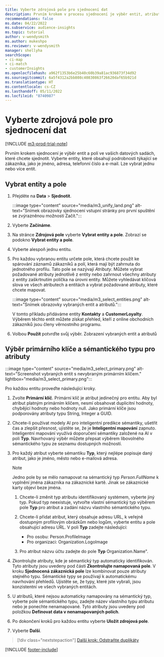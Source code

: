 ```yaml
---
title: Vyberte zdrojová pole pro sjednocení dat
description: Prvním krokem v procesu sjednocení je výběr entit, atributů, primárních klíčů a sémantických typů pro mapování dat do jednotného profilu zákazníka.
recommendations: false
ms.date: 04/22/2022
ms.subservice: audience-insights
ms.topic: tutorial
author: v-wendysmith
ms.author: mukeshpo
ms.reviewer: v-wendysmith
manager: shellyha
searchScope:
- ci-map
- ci-match
- customerInsights
ms.openlocfilehash: a962f1353b6e25b40c60b39a81ac936873f34d92
ms.sourcegitcommit: 6a5f4312a2bb808c40830863f26620daf65b921d
ms.translationtype: HT
ms.contentlocale: cs-CZ
ms.lasthandoff: 05/11/2022
ms.locfileid: "8740987"
---
```

# <a name="select-source-fields-for-data-unification"></a>Vyberte zdrojová pole pro sjednocení dat

[!INCLUDE [m3-prod-trial-note](includes/m3-prod-trial-note.md)]

Prvním krokem sjednocení je výběr entit a polí ve vašich datových sadách, které chcete sjednotit. Vyberte entity, které obsahují podrobnosti týkající se zákazníka, jako je jméno, adresa, telefonní číslo a e-mail. Lze vybrat jednu nebo více entit.

## <a name="select-entities-and-fields"></a>Vybrat entity a pole

1. Přejděte na **Data** > **Sjednotit**.

   :::image type="content" source="media/m3_unify_land.png" alt-text="Snímek obrazovky sjednocení vstupní stránky pro první spuštění se zvýrazněnou možností Začít.":::

1. Vyberte **Začínáme**.

1. Na stránce **Zdrojová pole** vyberte **Vybrat entity a pole**. Zobrazí se podokno **Vybrat entity a pole**.

1. Vyberte alespoň jednu entitu.

1. Pro každou vybranou entitu určete pole, která chcete použít ke spárování záznamů zákazníků a polí, která mají být zahrnuta do jednotného profilu. Tato pole se nazývají *Atributy*. Můžete vybrat požadované atributy jednotlivě z entity nebo zahrnout všechny atributy z entity zaškrtnutím políčka na úrovni entity. Můžete vyhledávat klíčová slova ve všech atributech a entitách a vybrat požadované atributy, které chcete mapovat.

   :::image type="content" source="media/m3_select_entities.png" alt-text="Snímek obrazovky vybraných entit a atributů.":::

   V tomto příkladu přidáváme entity **Kontakty** a **CustomerLoyalty**. Výběrem těchto entit můžete získat přehled, kteří z online obchodních zákazníků jsou členy věrnostního programu.

1. Volbou **Použít** potvrďte svůj výběr. Zobrazení vybraných entit a atributů

## <a name="select-primary-key-and-semantic-type-for-attributes"></a>Výběr primárního klíče a sémantického typu pro atributy

   :::image type="content" source="media/m3_select_primary.png" alt-text="Screenshot vybraných entit s nevybraným primárním klíčem." lightbox="media/m3_select_primary.png":::

Pro každou entitu proveďte následující kroky.

1. Zvolte **Primární klíč**. Primární klíč je atribut jedinečný pro entitu. Aby byl atribut platným primárním klíčem, nesmí obsahovat duplicitní hodnoty, chybějící hodnoty nebo hodnoty null. Jako primární klíče jsou podporovány atributy typu String, Integer a GUID.

1. Chcete-li používat modely AI pro inteligentní predikce sémantiky, ušetřit čas a zlepšit přesnost, ujistěte se, že je **Inteligentní mapování** zapnuto. Inteligentní mapování využívá doporučení sémantiky založené na AI v poli **Typ**. Navrhovaný výběr můžete přepsat výběrem libovolného sémantického typu ze seznamu dostupných možností.

1. Pro každý atribut vyberte sémantiku **Typ**, který nejlépe popisuje daný atribut, jako je jméno, město nebo e-mailová adresa.

   > [!NOTE]
   > Jedno pole by se mělo namapovat na sémantický typ *Person.FullName* k vyplnění jména zákazníka na zákaznické kartě. Jinak se zákaznické karty objeví beze jména.

   1. Chcete-li změnit typ atributu identifikovaný systémem, vyberte jiný typ. Pokud typ neexistuje, vytvořte vlastní sémantický typ výběrem pole **Typ** pro atribut a zadání názvu vlastního sémantického typu.

   1. Chcete-li přidat atribut, který obsahuje adresu URL, k veřejně dostupným profilovým obrázkům nebo logům, vyberte entitu a pole obsahující adresu URL. V poli **Typ** zadejte následující:
      - Pro osobu: Person.ProfileImage
      - Pro organizaci: Organization.LogoImage

   1. Pro atribut názvu účtu zadejte do pole **Typ** Organization.Name".

1. Zkontrolujte atributy, kde je sémantický typ automaticky identifikován. Tyto atributy jsou uvedeny pod části **Zkontrolujte namapovaná pole**. V kroku **Sjednocená zákaznická pole** lze kombinovat pouze atributy stejného typu. Sémantické typy se používají k automatickému navrhování přehledů. Ujistěte se, že typy, které jste vybrali, jsou konzistentní ve všech vybraných entitách.

1. U atributů, které nejsou automaticky namapovány na sémantický typ, vyberte pole sémantického typu, zadejte název vlastního typu atributu nebo je ponechte nenamapované. Tyto atributy jsou uvedeny pod položkou **Definovat data v nenamapovaných polích**.

1. Po dokončení kroků pro každou entitu vyberte **Uložit zdrojová pole**.

1. Vyberte **Další**.

> [!div class="nextstepaction"]
> [Další krok: Odstraňte duplikáty](remove-duplicates.md)

[!INCLUDE [footer-include](includes/footer-banner.md)]
